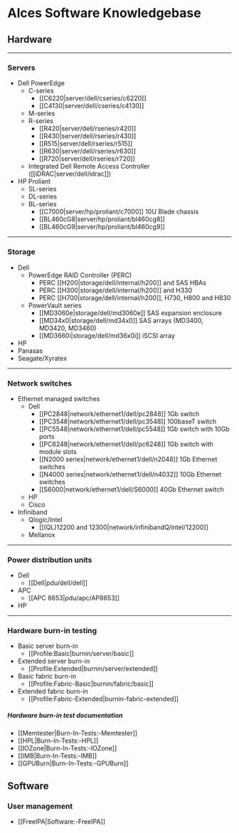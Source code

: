 # Alces Software Knowledgebase

## Hardware
***
### Servers
  * Dell PowerEdge
    * C-series
      * [[C6220|server/dell/cseries/c6220]]
      * [[C4130|server/dell/cseries/c4130]]
    * M-series
    * R-series
      * [[R420|server/dell/rseries/r420]]
      * [[R430|server/dell/rseries/r430]]
      * [[R515|server/dell/rseries/r515]]
      * [[R630|server/dell/rseries/r630]]
      * [[R720|server/dell/rseries/r720]]
    * Integrated Dell Remote Access Controller ([[iDRAC|server/dell/idrac]])
  * HP Proliant
    * SL-series
    * DL-series
    * BL-series
      * [[C7000|server/hp/proliant/c7000]] 10U Blade chassis
      * [[BL460cG8|server/hp/proliant/bl460cg8]]
      * [[BL460cG9|server/hp/proliant/bl460cg9]]

***
### Storage
  * Dell
     * PowerEdge RAID Controller (PERC)
        * PERC [[H200|storage/dell/internal/h200]] and SAS HBAs
        * PERC [[H300|storage/dell/internal/h200]] and H330
        * PERC [[H700|storage/dell/internal/h200]], H730, H800 and H830
     * PowerVault series
        * [[MD3060e|storage/dell/md3060e]] SAS expansion enclosure
        * [[MD34x0|storage/dell/md34x0]] SAS arrays (MD3400, MD3420, MD3460)
        * [[MD3660i|storage/dell/md36x0i]] iSCSI array
  * HP
  * Panasas
  * Seagate/Xyratex

***
### Network switches
  * Ethernet managed switches
    * Dell
      * [[PC2848|network/ethernet1/dell/pc2848]] 1Gb switch
      * [[PC3548|network/ethernet1/dell/pc3548]] 100baseT switch
      * [[PC5548|network/ethernet1/dell/pc5548]] 1Gb switch with 10Gb ports
      * [[PC6248|network/ethernet1/dell/pc6248]] 1Gb switch with module slots
      * [[N2000 series|network/ethernet1/dell/n2048]] 1Gb Ethernet switches
      * [[N4000 series|network/ethernet1/dell/n4032]] 10Gb Ethernet switches
      * [[S6000|network/ethernet1/dell/S6000]] 40Gb Ethernet switch
    * HP
    * Cisco
  * Infiniband
    * Qlogic/Intel
      * [[(QL)12200 and 12300|network/infinibandQ/intel/12200]]
    * Mellanox

***
### Power distribution units
  * Dell
    * [[Dell|pdu/dell/dell]]
  * APC
    * [[APC 8653|pdu/apc/AP8653]]
  * HP

***
### Hardware burn-in testing
  * Basic server burn-in
    * [[Profile:Basic|burnin/server/basic]]
  * Extended server burn-in
    * [[Profile:Extended|burnin/server/extended]]
  * Basic fabric burn-in
    * [[Profile:Fabric-Basic|burnin/fabric/basic]]
  * Extended fabric burn-in
    * [[Profile:Fabric-Extended|burnin-fabric-extended]]

##### Hardware burn-in test documentation
   * [[Memtester|Burn-In-Tests:-Memtester]]
   * [[HPL|Burn-In-Tests:-HPL]]
   * [[IOZone|Burn-In-Tests:-IOZone]]
   * [[IMB|Burn-In-Tests:-IMB]]
   * [[GPUBurn|Burn-In-Tests:-GPUBurn]]

## Software

### User management
   * [[FreeIPA|Software:-FreeIPA]]
